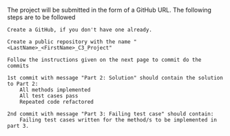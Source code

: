 The project will be submitted in the form of a GitHub URL. The following steps are to be followed

    Create a GitHub, if you don't have one already.

    Create a public repository with the name "<LastName>_<FirstName>_C3_Project"

    Follow the instructions given on the next page to commit do the commits

    1st commit with message "Part 2: Solution" should contain the solution to Part 2:
        All methods implemented
        All test cases pass
        Repeated code refactored

    2nd commit with message "Part 3: Failing test case" should contain:
        Failing test cases written for the method/s to be implemented in part 3.